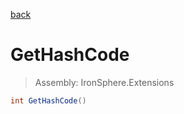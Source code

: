 ﻿

[back](/IronSphere.Extensions/types/CultureInfoExtension)

# GetHashCode

> Assembly: IronSphere.Extensions

```csharp
int GetHashCode()
```



 